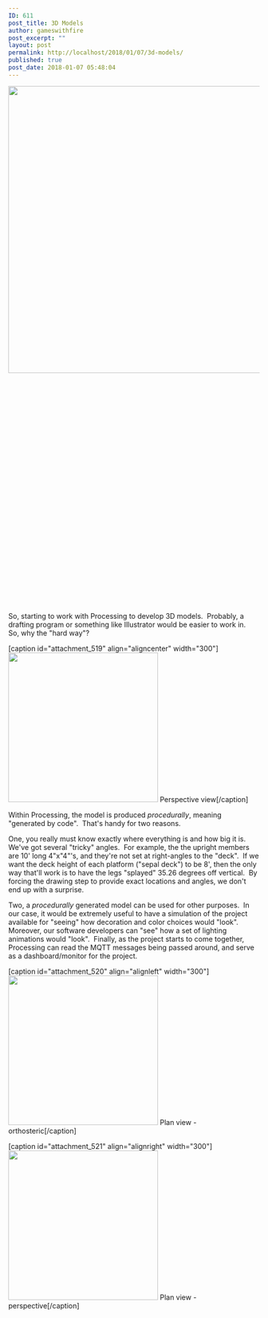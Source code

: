 ```yaml
---
ID: 611
post_title: 3D Models
author: gameswithfire
post_excerpt: ""
layout: post
permalink: http://localhost/2018/01/07/3d-models/
published: true
post_date: 2018-01-07 05:48:04
---
```

<img class="alignleft size-full wp-image-663" src="http://localhost/wp-content/uploads/2018/01/Arborealis.jpg" alt="" width="768" height="576" />

&nbsp;

&nbsp;

&nbsp;

&nbsp;

&nbsp;

&nbsp;

&nbsp;

&nbsp;

&nbsp;

&nbsp;

&nbsp;

&nbsp;

&nbsp;

&nbsp;

&nbsp;

So, starting to work with Processing to develop 3D models.  Probably, a drafting program or something like Illustrator would be easier to work in.  So, why the "hard way"?

[caption id="attachment_519" align="aligncenter" width="300"]<img class="wp-image-519 size-medium" src="http://games-with-fire.com/wp-content/uploads/2018/01/layout_small.png" alt="" width="300" height="300" /> Perspective view[/caption]

Within Processing, the model is produced <i>procedurally</i>, meaning "generated by code".  That's handy for two reasons.

One, you really must know exactly where everything is and how big it is.  We've got several "tricky" angles.  For example, the the upright members are 10' long 4"x"4"'s, and they're not set at right-angles to the "deck".  If we want the deck height of each platform ("sepal deck") to be 8', then the only way that'll work is to have the legs "splayed" 35.26 degrees off vertical.  By forcing the drawing step to provide exact locations and angles, we don't end up with a surprise.

Two, a <em>procedurally</em> generated model can be used for other purposes.  In our case, it would be extremely useful to have a simulation of the project available for "seeing" how decoration and color choices would "look".  Moreover, our software developers can "see" how a set of lighting animations would "look".  Finally, as the project starts to come together, Processing can read the MQTT messages being passed around, and serve as a dashboard/monitor for the project.

[caption id="attachment_520" align="alignleft" width="300"]<img class="wp-image-520 size-medium" src="http://games-with-fire.com/wp-content/uploads/2018/01/layout_ortho_small.png" alt="" width="300" height="300" /> Plan view - orthosteric[/caption]

[caption id="attachment_521" align="alignright" width="300"]<img class="wp-image-521 size-medium" src="http://games-with-fire.com/wp-content/uploads/2018/01/layout_plan_small.png" alt="" width="300" height="300" /> Plan view - perspective[/caption]